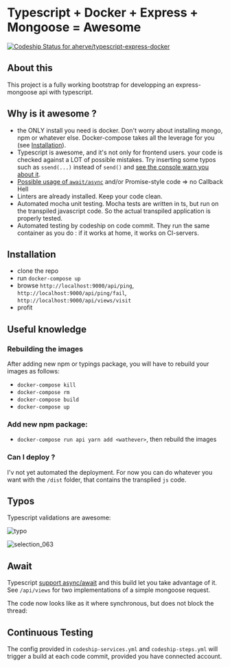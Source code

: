 # Typescript + Docker + Express + Mongoose = Awesome

[![Codeship Status for aherve/typescript-express-docker](https://app.codeship.com/projects/36222600-51a6-0137-c2cc-6af49133ab39/status?branch=master)](https://app.codeship.com/projects/340133)

## About this
This project is a fully working bootstrap for developping an express-mongoose api with typescript.

## Why is it awesome ?

 - the ONLY install you need is docker. Don't worry about installing mongo, npm or whatever else. Docker-compose takes all the leverage for you (see [Installation](#installation)).
 - Typescript is awesome, and it's not only for frontend users. your code is checked against a LOT of possible mistakes. Try inserting some typos such as `ssend(...)` instead of `send()` and [see the console warn you about it](#typos).
 - [Possible usage of `await/async`](#await) and/or Promise-style code => no Callback Hell
 - Linters are already installed. Keep your code clean.
 - Automated mocha unit testing. Mocha tests are written in ts, but run on the transpiled javascript code. So the actual transpiled application is properly tested.
 - Automated testing by codeship on code commit. They run the same container as you do : if it works at home, it works on CI-servers.

## Installation

 - clone the repo
 - run `docker-compose up`
 - browse `http://localhost:9000/api/ping`, `http://localhost:9000/api/ping/fail`, `http://localhost:9000/api/views/visit`
 - profit

## Useful knowledge

### Rebuilding the images
After adding new npm or typings package, you will have to rebuild your images as follows:

 - `docker-compose kill`
 - `docker-compose rm`
 - `docker-compose build`
 - `docker-compose up`

### Add new npm package:
 - `docker-compose run api yarn add <wathever>`, then rebuild the images

### Can I deploy ?
I'v not yet automated the deployment. For now you can do whatever you want with the `/dist` folder, that contains the transplied `js` code.

## Typos
Typescript validations are awesome:

![typo](https://cloud.githubusercontent.com/assets/2798256/18518627/0efce218-7aa1-11e6-89a2-74455eede178.png)

![selection_063](https://cloud.githubusercontent.com/assets/2798256/18518718/6d7694ec-7aa1-11e6-83d2-0938e25f5f45.png)

## Await

Typescript [support async/await](https://blogs.msdn.microsoft.com/typescript/2015/11/03/what-about-asyncawait/) and this build let you take advantage of it. See `/api/views` for two implementations of a simple mongoose request.

The code now looks like as it where synchronous, but does not block the thread:

## Continuous Testing

The config provided in `codeship-services.yml` and `codeship-steps.yml` will trigger a build at each code commit, provided you have connected account.
